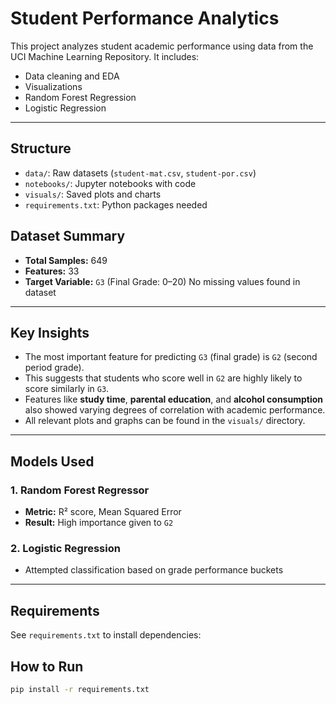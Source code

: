 # Student Performance Analytics 

This project analyzes student academic performance using data from the UCI Machine Learning Repository. It includes:

- Data cleaning and EDA
- Visualizations
- Random Forest Regression
- Logistic Regression
---
## Structure

- `data/`: Raw datasets (`student-mat.csv`, `student-por.csv`)
- `notebooks/`: Jupyter notebooks with code
- `visuals/`: Saved plots and charts
- `requirements.txt`: Python packages needed

## Dataset Summary 
- **Total Samples:** 649
- **Features:** 33
- **Target Variable:** `G3` (Final Grade: 0–20)
No missing values found in dataset 
---

## Key Insights

- The most important feature for predicting `G3` (final grade) is `G2` (second period grade).
- This suggests that students who score well in `G2` are highly likely to score similarly in `G3`.
- Features like **study time**, **parental education**, and **alcohol consumption** also showed varying degrees of correlation with academic performance.
- All relevant plots and graphs can be found in the `visuals/` directory.

---

##  Models Used

### 1. Random Forest Regressor
- **Metric:** R² score, Mean Squared Error
- **Result:** High importance given to `G2`

### 2. Logistic Regression
- Attempted classification based on grade performance buckets

---

## Requirements

See `requirements.txt` to install dependencies:
## How to Run

```bash
pip install -r requirements.txt